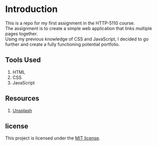 <!-- Create a heading with the title Introduction -->
# Introduction
This is a repo for my first assignment in the HTTP-5110 course.
<br>
The assignment is to create a simple web application that links multiple pages together.
<br>
Using my previous knowledge of CSS and JavaScript, I decided to go further and create a fully functioning potential portfolio.

## Tools Used
1. HTML
2. CSS
3. JavaScript

## Resources
1. [Unsplash](https://unsplash.com/)

## license
This project is licensed under the [MIT license](LICENSE).